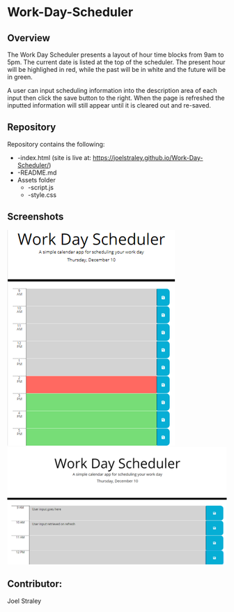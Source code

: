 # Work-Day-Scheduler

## Overview

The Work Day Scheduler presents a layout of hour time blocks from 9am to 5pm. The current date is listed at the top of the scheduler. The present hour will be highlighed in red, while the past will be in white and the future will be in green. 

A user can input scheduling information into the description area of each input then click the save button to the right. When the page is refreshed the inputted information will still appear until it is cleared out and re-saved. 

## Repository

Repository contains the following: 

* -index.html (site is live at: https://joelstraley.github.io/Work-Day-Scheduler/)
* -README.md
* Assets folder
  * -script.js
  * -style.css

## Screenshots
![alt text](https://github.com/Joelstraley/Work-Day-Scheduler/blob/main/assets/Work%20Day%20Scheduler%20screenshot%201.png?raw=true)
![alt text](https://raw.githubusercontent.com/Joelstraley/Work-Day-Scheduler/main/assets/Work%20Day%20Scheduler%20screenshot%202.png)


## Contributor: 
Joel Straley
